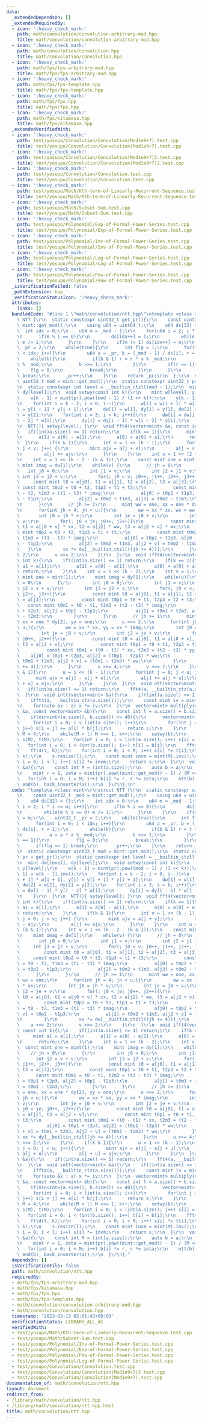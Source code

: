 ```yaml
---
data:
  _extendedDependsOn: []
  _extendedRequiredBy:
  - icon: ':heavy_check_mark:'
    path: math/convolution/convolution-arbitrary-mod.hpp
    title: math/convolution/convolution-arbitrary-mod.hpp
  - icon: ':heavy_check_mark:'
    path: math/convolution/convolution.hpp
    title: math/convolution/convolution.hpp
  - icon: ':heavy_check_mark:'
    path: math/fps/fps-arbitrary-mod.hpp
    title: math/fps/fps-arbitrary-mod.hpp
  - icon: ':heavy_check_mark:'
    path: math/fps/fps-template.hpp
    title: math/fps/fps-template.hpp
  - icon: ':heavy_check_mark:'
    path: math/fps/fps.hpp
    title: math/fps/fps.hpp
  - icon: ':heavy_check_mark:'
    path: math/fps/kitamasa.hpp
    title: math/fps/kitamasa.hpp
  _extendedVerifiedWith:
  - icon: ':heavy_check_mark:'
    path: test/yosupo/Convolution/Convolution(Mod1e9+7).test.cpp
    title: test/yosupo/Convolution/Convolution(Mod1e9+7).test.cpp
  - icon: ':heavy_check_mark:'
    path: test/yosupo/Convolution/Convolution(Mod1e9+7)2.test.cpp
    title: test/yosupo/Convolution/Convolution(Mod1e9+7)2.test.cpp
  - icon: ':heavy_check_mark:'
    path: test/yosupo/Convolution/Convolution.test.cpp
    title: test/yosupo/Convolution/Convolution.test.cpp
  - icon: ':heavy_check_mark:'
    path: test/yosupo/Math/Kth-term-of-Linearly-Recurrent-Sequence.test.cpp
    title: test/yosupo/Math/Kth-term-of-Linearly-Recurrent-Sequence.test.cpp
  - icon: ':heavy_check_mark:'
    path: test/yosupo/Math/Subset-Sum.test.cpp
    title: test/yosupo/Math/Subset-Sum.test.cpp
  - icon: ':heavy_check_mark:'
    path: test/yosupo/Polynomial/Exp-of-Formal-Power-Series.test.cpp
    title: test/yosupo/Polynomial/Exp-of-Formal-Power-Series.test.cpp
  - icon: ':heavy_check_mark:'
    path: test/yosupo/Polynomial/Inv-of-Formal-Power-Series.test.cpp
    title: test/yosupo/Polynomial/Inv-of-Formal-Power-Series.test.cpp
  - icon: ':heavy_check_mark:'
    path: test/yosupo/Polynomial/Log-of-Formal-Power-Series.test.cpp
    title: test/yosupo/Polynomial/Log-of-Formal-Power-Series.test.cpp
  - icon: ':heavy_check_mark:'
    path: test/yosupo/Polynomial/Pow-of-Formal-Power-Series.test.cpp
    title: test/yosupo/Polynomial/Pow-of-Formal-Power-Series.test.cpp
  _isVerificationFailed: false
  _pathExtension: hpp
  _verificationStatusIcon: ':heavy_check_mark:'
  attributes:
    links: []
  bundledCode: "#line 1 \"math/convolution/ntt.hpp\"\ntemplate <class mint>\r\nstruct\
    \ NTT {\r\n  static constexpr uint32_t get_pr(){\r\n    const uint32_t _mod =\
    \ mint::get_mod();\r\n    using u64 = uint64_t;\r\n    u64 ds[32] = {};\r\n  \
    \  int idx = 0;\r\n    u64 m = _mod - 1;\r\n    for(u64 i = 2; i * i <= m; i++){\r\
    \n      if(m % i == 0){\r\n        ds[idx++] = i;\r\n        while(m % i == 0)\
    \ m /= i;\r\n      }\r\n    }\r\n    if(m != 1) ds[idx++] = m;\r\n    uint32_t\
    \ _pr = 2;\r\n    while(true){\r\n      int flg = 1;\r\n      for(int i = 0; i\
    \ < idx; i++){\r\n        u64 a = _pr, b = (_mod - 1) / ds[i], r = 1;\r\n    \
    \    while(b){\r\n          if(b & 1) r = r * a % _mod;\r\n          a = a * a\
    \ % _mod;\r\n          b >>= 1;\r\n        }\r\n        if(r == 1){\r\n      \
    \    flg = 0;\r\n          break;\r\n        }\r\n      }\r\n      if(flg == 1)\
    \ break;\r\n      _pr++;\r\n    }\r\n    return _pr;\r\n  };\r\n  static constexpr\
    \ uint32_t mod = mint::get_mod();\r\n  static constexpr uint32_t pr = get_pr();\r\
    \n  static constexpr int level = __builtin_ctzll(mod - 1);\r\n  mint dw[level],\
    \ dy[level];\r\n  void setwy(const int k){\r\n    mint w[level], y[level];\r\n\
    \    w[k - 1] = mint(pr).pow((mod - 1) / (1 << k));\r\n    y[k - 1] = w[k - 1].inv();\r\
    \n    for(int i = k - 2; i > 0; i--)\r\n      w[i] = w[i + 1] * w[i + 1], y[i]\
    \ = y[i + 1] * y[i + 1];\r\n    dw[1] = w[1], dy[1] = y[1], dw[2] = w[2], dy[2]\
    \ = y[2];\r\n    for(int i = 3; i < k; i++){\r\n      dw[i] = dw[i - 1] * y[i\
    \ - 2] * w[i];\r\n      dy[i] = dy[i - 1] * w[i - 2] * y[i];\r\n    }\r\n  }\r\
    \n  NTT(){ setwy(level); }\r\n  void fft4(vector<mint> &a, const int k){\r\n \
    \   if((int)a.size() <= 1) return;\r\n    if(k == 1){\r\n      mint a1 = a[1];\r\
    \n      a[1] = a[0] - a[1];\r\n      a[0] = a[0] + a1;\r\n      return;\r\n  \
    \  }\r\n    if(k & 1){\r\n      int v = 1 << (k - 1);\r\n      for(int j = 0;\
    \ j < v; j++) {\r\n        mint ajv = a[j + v];\r\n        a[j + v] = a[j] - ajv;\r\
    \n        a[j] += ajv;\r\n      }\r\n    }\r\n    int u = 1 << (2 + (k & 1));\r\
    \n    int v = 1 << (k - 2 - (k & 1));\r\n    const mint one = mint(1);\r\n   \
    \ mint imag = dw[1];\r\n    while(v) {\r\n      // jh = 0\r\n      {\r\n     \
    \   int j0 = 0;\r\n        int j1 = v;\r\n        int j2 = j1 + v;\r\n       \
    \ int j3 = j2 + v;\r\n        for(; j0 < v; j0++, j1++, j2++, j3++){\r\n     \
    \     const mint t0 = a[j0], t1 = a[j1], t2 = a[j2], t3 = a[j3];\r\n         \
    \ const mint t0p2 = t0 + t2, t1p3 = t1 + t3;\r\n          const mint t0m2 = t0\
    \ - t2, t1m3 = (t1 - t3) * imag;\r\n          a[j0] = t0p2 + t1p3, a[j1] = t0p2\
    \ - t1p3;\r\n          a[j2] = t0m2 + t1m3, a[j3] = t0m2 - t1m3;\r\n        }\r\
    \n      }\r\n      // jh >= 1\r\n      mint ww = one, xx = one * dw[2], wx = one;\r\
    \n      for(int jh = 4; jh < u;){\r\n        ww = xx * xx, wx = ww * xx;\r\n \
    \       int j0 = jh * v;\r\n        int je = j0 + v;\r\n        int j2 = je +\
    \ v;\r\n        for(; j0 < je; j0++, j2++){\r\n          const mint t0 = a[j0],\
    \ t1 = a[j0 + v] * xx, t2 = a[j2] * ww, t3 = a[j2 + v] * wx;\r\n          const\
    \ mint t0p2 = t0 + t2, t1p3 = t1 + t3;\r\n          const mint t0m2 = t0 - t2,\
    \ t1m3 = (t1 - t3) * imag;\r\n          a[j0] = t0p2 + t1p3, a[j0 + v] = t0p2\
    \ - t1p3;\r\n          a[j2] = t0m2 + t1m3, a[j2 + v] = t0m2 - t1m3;\r\n     \
    \   }\r\n        xx *= dw[__builtin_ctzll((jh += 4))];\r\n      }\r\n      u <<=\
    \ 2;\r\n      v >>= 2;\r\n    }\r\n  }\r\n  void ifft4(vector<mint> &a, const\
    \ int k){\r\n    if((int)a.size() <= 1) return;\r\n    if(k == 1){\r\n      mint\
    \ a1 = a[1];\r\n      a[1] = a[0] - a[1];\r\n      a[0] = a[0] + a1;\r\n     \
    \ return;\r\n    }\r\n    int u = 1 << (k - 2);\r\n    int v = 1;\r\n    const\
    \ mint one = mint(1);\r\n    mint imag = dy[1];\r\n    while(u){\r\n      // jh\
    \ = 0\r\n      {\r\n        int j0 = 0;\r\n        int j1 = v;\r\n        int\
    \ j2 = v + v;\r\n        int j3 = j2 + v;\r\n        for(; j0 < v; j0++, j1++,\
    \ j2++, j3++){\r\n          const mint t0 = a[j0], t1 = a[j1], t2 = a[j2], t3\
    \ = a[j3];\r\n          const mint t0p1 = t0 + t1, t2p3 = t2 + t3;\r\n       \
    \   const mint t0m1 = t0 - t1, t2m3 = (t2 - t3) * imag;\r\n          a[j0] = t0p1\
    \ + t2p3, a[j2] = t0p1 - t2p3;\r\n          a[j1] = t0m1 + t2m3, a[j3] = t0m1\
    \ - t2m3;\r\n        }\r\n      }\r\n      // jh >= 1\r\n      mint ww = one,\
    \ xx = one * dy[2], yy = one;\r\n      u <<= 2;\r\n      for(int jh = 4; jh <\
    \ u;){\r\n        ww = xx * xx, yy = xx * imag;\r\n        int j0 = jh * v;\r\n\
    \        int je = j0 + v;\r\n        int j2 = je + v;\r\n        for(; j0 < je;\
    \ j0++, j2++){\r\n          const mint t0 = a[j0], t1 = a[j0 + v], t2 = a[j2],\
    \ t3 = a[j2 + v];\r\n          const mint t0p1 = t0 + t1, t2p3 = t2 + t3;\r\n\
    \          const mint t0m1 = (t0 - t1) * xx, t2m3 = (t2 - t3) * yy;\r\n      \
    \    a[j0] = t0p1 + t2p3, a[j2] = (t0p1 - t2p3) * ww;\r\n          a[j0 + v] =\
    \ t0m1 + t2m3, a[j2 + v] = (t0m1 - t2m3) * ww;\r\n        }\r\n        xx *= dy[__builtin_ctzll(jh\
    \ += 4)];\r\n      }\r\n      u >>= 4;\r\n      v <<= 2;\r\n    }\r\n    if(k\
    \ & 1){\r\n      u = 1 << (k - 1);\r\n      for(int j = 0; j < u; j++){\r\n  \
    \      mint ajv = a[j] - a[j + u];\r\n        a[j] += a[j + u];\r\n        a[j\
    \ + u] = ajv;\r\n      }\r\n    }\r\n  }\r\n  void ntt(vector<mint> &a){\r\n \
    \   if((int)a.size() <= 1) return;\r\n    fft4(a, __builtin_ctz(a.size()));\r\n\
    \  }\r\n  void intt(vector<mint> &a){\r\n    if((int)a.size() <= 1) return;\r\n\
    \    ifft4(a, __builtin_ctz(a.size()));\r\n    const mint iv = mint(a.size()).inv();\r\
    \n    for(auto &x : a) x *= iv;\r\n  }\r\n  vector<mint> multiply(const vector<mint>\
    \ &a, const vector<mint> &b){\r\n    const int l = a.size() + b.size() - 1;\r\n\
    \    if(min<int>(a.size(), b.size()) <= 40){\r\n      vector<mint> s(l);\r\n \
    \     for(int i = 0; i < (int)a.size(); i++)\r\n        for(int j = 0; j < (int)b.size();\
    \ j++) s[i + j] += a[i] * b[j];\r\n      return s;\r\n    }\r\n    int k = 2,\
    \ M = 4;\r\n    while(M < l) M <<= 1, k++;\r\n    setwy(k);\r\n    vector<mint>\
    \ s(M), t(M);\r\n    for(int i = 0; i < (int)a.size(); i++) s[i] = a[i];\r\n \
    \   for(int i = 0; i < (int)b.size(); i++) t[i] = b[i];\r\n    fft4(s, k);\r\n\
    \    fft4(t, k);\r\n    for(int i = 0; i < M; i++) s[i] *= t[i];\r\n    ifft4(s,\
    \ k);\r\n    s.resize(l);\r\n    const mint invm = mint(M).inv();\r\n    for(int\
    \ i = 0; i < l; i++) s[i] *= invm;\r\n    return s;\r\n  }\r\n  void ntt_doubling(vector<mint>\
    \ &a){\r\n    const int M = (int)a.size();\r\n    auto b = a;\r\n    intt(b);\r\
    \n    mint r = 1, zeta = mint(pr).pow((mint::get_mod() - 1) / (M << 1));\r\n \
    \   for(int i = 0; i < M; i++) b[i] *= r, r *= zeta;\r\n    ntt(b);\r\n    copy(begin(b),\
    \ end(b), back_inserter(a));\r\n  }\r\n};\n"
  code: "template <class mint>\r\nstruct NTT {\r\n  static constexpr uint32_t get_pr(){\r\
    \n    const uint32_t _mod = mint::get_mod();\r\n    using u64 = uint64_t;\r\n\
    \    u64 ds[32] = {};\r\n    int idx = 0;\r\n    u64 m = _mod - 1;\r\n    for(u64\
    \ i = 2; i * i <= m; i++){\r\n      if(m % i == 0){\r\n        ds[idx++] = i;\r\
    \n        while(m % i == 0) m /= i;\r\n      }\r\n    }\r\n    if(m != 1) ds[idx++]\
    \ = m;\r\n    uint32_t _pr = 2;\r\n    while(true){\r\n      int flg = 1;\r\n\
    \      for(int i = 0; i < idx; i++){\r\n        u64 a = _pr, b = (_mod - 1) /\
    \ ds[i], r = 1;\r\n        while(b){\r\n          if(b & 1) r = r * a % _mod;\r\
    \n          a = a * a % _mod;\r\n          b >>= 1;\r\n        }\r\n        if(r\
    \ == 1){\r\n          flg = 0;\r\n          break;\r\n        }\r\n      }\r\n\
    \      if(flg == 1) break;\r\n      _pr++;\r\n    }\r\n    return _pr;\r\n  };\r\
    \n  static constexpr uint32_t mod = mint::get_mod();\r\n  static constexpr uint32_t\
    \ pr = get_pr();\r\n  static constexpr int level = __builtin_ctzll(mod - 1);\r\
    \n  mint dw[level], dy[level];\r\n  void setwy(const int k){\r\n    mint w[level],\
    \ y[level];\r\n    w[k - 1] = mint(pr).pow((mod - 1) / (1 << k));\r\n    y[k -\
    \ 1] = w[k - 1].inv();\r\n    for(int i = k - 2; i > 0; i--)\r\n      w[i] = w[i\
    \ + 1] * w[i + 1], y[i] = y[i + 1] * y[i + 1];\r\n    dw[1] = w[1], dy[1] = y[1],\
    \ dw[2] = w[2], dy[2] = y[2];\r\n    for(int i = 3; i < k; i++){\r\n      dw[i]\
    \ = dw[i - 1] * y[i - 2] * w[i];\r\n      dy[i] = dy[i - 1] * w[i - 2] * y[i];\r\
    \n    }\r\n  }\r\n  NTT(){ setwy(level); }\r\n  void fft4(vector<mint> &a, const\
    \ int k){\r\n    if((int)a.size() <= 1) return;\r\n    if(k == 1){\r\n      mint\
    \ a1 = a[1];\r\n      a[1] = a[0] - a[1];\r\n      a[0] = a[0] + a1;\r\n     \
    \ return;\r\n    }\r\n    if(k & 1){\r\n      int v = 1 << (k - 1);\r\n      for(int\
    \ j = 0; j < v; j++) {\r\n        mint ajv = a[j + v];\r\n        a[j + v] = a[j]\
    \ - ajv;\r\n        a[j] += ajv;\r\n      }\r\n    }\r\n    int u = 1 << (2 +\
    \ (k & 1));\r\n    int v = 1 << (k - 2 - (k & 1));\r\n    const mint one = mint(1);\r\
    \n    mint imag = dw[1];\r\n    while(v) {\r\n      // jh = 0\r\n      {\r\n \
    \       int j0 = 0;\r\n        int j1 = v;\r\n        int j2 = j1 + v;\r\n   \
    \     int j3 = j2 + v;\r\n        for(; j0 < v; j0++, j1++, j2++, j3++){\r\n \
    \         const mint t0 = a[j0], t1 = a[j1], t2 = a[j2], t3 = a[j3];\r\n     \
    \     const mint t0p2 = t0 + t2, t1p3 = t1 + t3;\r\n          const mint t0m2\
    \ = t0 - t2, t1m3 = (t1 - t3) * imag;\r\n          a[j0] = t0p2 + t1p3, a[j1]\
    \ = t0p2 - t1p3;\r\n          a[j2] = t0m2 + t1m3, a[j3] = t0m2 - t1m3;\r\n  \
    \      }\r\n      }\r\n      // jh >= 1\r\n      mint ww = one, xx = one * dw[2],\
    \ wx = one;\r\n      for(int jh = 4; jh < u;){\r\n        ww = xx * xx, wx = ww\
    \ * xx;\r\n        int j0 = jh * v;\r\n        int je = j0 + v;\r\n        int\
    \ j2 = je + v;\r\n        for(; j0 < je; j0++, j2++){\r\n          const mint\
    \ t0 = a[j0], t1 = a[j0 + v] * xx, t2 = a[j2] * ww, t3 = a[j2 + v] * wx;\r\n \
    \         const mint t0p2 = t0 + t2, t1p3 = t1 + t3;\r\n          const mint t0m2\
    \ = t0 - t2, t1m3 = (t1 - t3) * imag;\r\n          a[j0] = t0p2 + t1p3, a[j0 +\
    \ v] = t0p2 - t1p3;\r\n          a[j2] = t0m2 + t1m3, a[j2 + v] = t0m2 - t1m3;\r\
    \n        }\r\n        xx *= dw[__builtin_ctzll((jh += 4))];\r\n      }\r\n  \
    \    u <<= 2;\r\n      v >>= 2;\r\n    }\r\n  }\r\n  void ifft4(vector<mint> &a,\
    \ const int k){\r\n    if((int)a.size() <= 1) return;\r\n    if(k == 1){\r\n \
    \     mint a1 = a[1];\r\n      a[1] = a[0] - a[1];\r\n      a[0] = a[0] + a1;\r\
    \n      return;\r\n    }\r\n    int u = 1 << (k - 2);\r\n    int v = 1;\r\n  \
    \  const mint one = mint(1);\r\n    mint imag = dy[1];\r\n    while(u){\r\n  \
    \    // jh = 0\r\n      {\r\n        int j0 = 0;\r\n        int j1 = v;\r\n  \
    \      int j2 = v + v;\r\n        int j3 = j2 + v;\r\n        for(; j0 < v; j0++,\
    \ j1++, j2++, j3++){\r\n          const mint t0 = a[j0], t1 = a[j1], t2 = a[j2],\
    \ t3 = a[j3];\r\n          const mint t0p1 = t0 + t1, t2p3 = t2 + t3;\r\n    \
    \      const mint t0m1 = t0 - t1, t2m3 = (t2 - t3) * imag;\r\n          a[j0]\
    \ = t0p1 + t2p3, a[j2] = t0p1 - t2p3;\r\n          a[j1] = t0m1 + t2m3, a[j3]\
    \ = t0m1 - t2m3;\r\n        }\r\n      }\r\n      // jh >= 1\r\n      mint ww\
    \ = one, xx = one * dy[2], yy = one;\r\n      u <<= 2;\r\n      for(int jh = 4;\
    \ jh < u;){\r\n        ww = xx * xx, yy = xx * imag;\r\n        int j0 = jh *\
    \ v;\r\n        int je = j0 + v;\r\n        int j2 = je + v;\r\n        for(;\
    \ j0 < je; j0++, j2++){\r\n          const mint t0 = a[j0], t1 = a[j0 + v], t2\
    \ = a[j2], t3 = a[j2 + v];\r\n          const mint t0p1 = t0 + t1, t2p3 = t2 +\
    \ t3;\r\n          const mint t0m1 = (t0 - t1) * xx, t2m3 = (t2 - t3) * yy;\r\n\
    \          a[j0] = t0p1 + t2p3, a[j2] = (t0p1 - t2p3) * ww;\r\n          a[j0\
    \ + v] = t0m1 + t2m3, a[j2 + v] = (t0m1 - t2m3) * ww;\r\n        }\r\n       \
    \ xx *= dy[__builtin_ctzll(jh += 4)];\r\n      }\r\n      u >>= 4;\r\n      v\
    \ <<= 2;\r\n    }\r\n    if(k & 1){\r\n      u = 1 << (k - 1);\r\n      for(int\
    \ j = 0; j < u; j++){\r\n        mint ajv = a[j] - a[j + u];\r\n        a[j] +=\
    \ a[j + u];\r\n        a[j + u] = ajv;\r\n      }\r\n    }\r\n  }\r\n  void ntt(vector<mint>\
    \ &a){\r\n    if((int)a.size() <= 1) return;\r\n    fft4(a, __builtin_ctz(a.size()));\r\
    \n  }\r\n  void intt(vector<mint> &a){\r\n    if((int)a.size() <= 1) return;\r\
    \n    ifft4(a, __builtin_ctz(a.size()));\r\n    const mint iv = mint(a.size()).inv();\r\
    \n    for(auto &x : a) x *= iv;\r\n  }\r\n  vector<mint> multiply(const vector<mint>\
    \ &a, const vector<mint> &b){\r\n    const int l = a.size() + b.size() - 1;\r\n\
    \    if(min<int>(a.size(), b.size()) <= 40){\r\n      vector<mint> s(l);\r\n \
    \     for(int i = 0; i < (int)a.size(); i++)\r\n        for(int j = 0; j < (int)b.size();\
    \ j++) s[i + j] += a[i] * b[j];\r\n      return s;\r\n    }\r\n    int k = 2,\
    \ M = 4;\r\n    while(M < l) M <<= 1, k++;\r\n    setwy(k);\r\n    vector<mint>\
    \ s(M), t(M);\r\n    for(int i = 0; i < (int)a.size(); i++) s[i] = a[i];\r\n \
    \   for(int i = 0; i < (int)b.size(); i++) t[i] = b[i];\r\n    fft4(s, k);\r\n\
    \    fft4(t, k);\r\n    for(int i = 0; i < M; i++) s[i] *= t[i];\r\n    ifft4(s,\
    \ k);\r\n    s.resize(l);\r\n    const mint invm = mint(M).inv();\r\n    for(int\
    \ i = 0; i < l; i++) s[i] *= invm;\r\n    return s;\r\n  }\r\n  void ntt_doubling(vector<mint>\
    \ &a){\r\n    const int M = (int)a.size();\r\n    auto b = a;\r\n    intt(b);\r\
    \n    mint r = 1, zeta = mint(pr).pow((mint::get_mod() - 1) / (M << 1));\r\n \
    \   for(int i = 0; i < M; i++) b[i] *= r, r *= zeta;\r\n    ntt(b);\r\n    copy(begin(b),\
    \ end(b), back_inserter(a));\r\n  }\r\n};"
  dependsOn: []
  isVerificationFile: false
  path: math/convolution/ntt.hpp
  requiredBy:
  - math/fps/fps-arbitrary-mod.hpp
  - math/fps/kitamasa.hpp
  - math/fps/fps.hpp
  - math/fps/fps-template.hpp
  - math/convolution/convolution-arbitrary-mod.hpp
  - math/convolution/convolution.hpp
  timestamp: '2023-03-13 02:01:43+09:00'
  verificationStatus: LIBRARY_ALL_AC
  verifiedWith:
  - test/yosupo/Math/Kth-term-of-Linearly-Recurrent-Sequence.test.cpp
  - test/yosupo/Math/Subset-Sum.test.cpp
  - test/yosupo/Polynomial/Inv-of-Formal-Power-Series.test.cpp
  - test/yosupo/Polynomial/Exp-of-Formal-Power-Series.test.cpp
  - test/yosupo/Polynomial/Pow-of-Formal-Power-Series.test.cpp
  - test/yosupo/Polynomial/Log-of-Formal-Power-Series.test.cpp
  - test/yosupo/Convolution/Convolution.test.cpp
  - test/yosupo/Convolution/Convolution(Mod1e9+7)2.test.cpp
  - test/yosupo/Convolution/Convolution(Mod1e9+7).test.cpp
documentation_of: math/convolution/ntt.hpp
layout: document
redirect_from:
- /library/math/convolution/ntt.hpp
- /library/math/convolution/ntt.hpp.html
title: math/convolution/ntt.hpp
---
```

